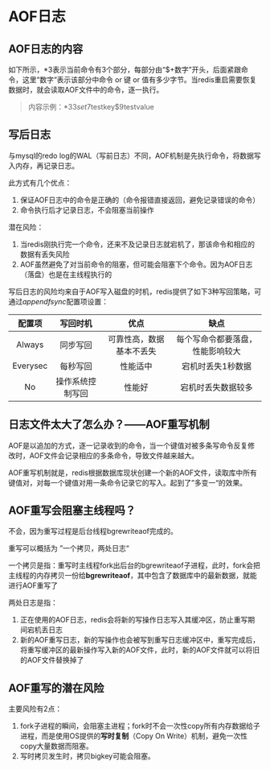 # AOF日志

## AOF日志的内容

如下所示，*3表示当前命令有3个部分，每部分由“$+数字”开头，后面紧跟命令，这里“数字“表示该部分中命令 or 键 or 值有多少字节。当redis重启需要恢复数据时，就会读取AOF文件中的命令，逐一执行。

>内容示例：*3$3set$7testkey$9testvalue

## 写后日志

与mysql的redo log的WAL（写前日志）不同，AOF机制是先执行命令，将数据写入内存，再记录日志。

此方式有几个优点：

1. 保证AOF日志中的命令是正确的（命令报错直接返回，避免记录错误的命令）
2. 命令执行后才记录日志，不会阻塞当前操作

潜在风险：

1. 当redis刚执行完一个命令，还来不及记录日志就宕机了，那该命令和相应的数据有丢失风险
2. AOF虽然避免了对当前命令的阻塞，但可能会阻塞下个命令。因为AOF日志（落盘）也是在主线程执行的

写后日志的风险均来自于AOF写入磁盘的时机，redis提供了如下3种写回策略，可通过*appendfsync*配置项设置：

配置项|写回时机|优点|缺点
:--:|:--:|:--:|:--:
Always|同步写回|可靠性高，数据基本不丢失|每个写命令都要落盘，性能影响较大
Everysec|每秒写回|性能适中|宕机时丢失1秒数据
No|操作系统控制写回|性能好|宕机时丢失数据较多

## 日志文件太大了怎么办？——AOF重写机制

AOF是以追加的方式，逐一记录收到的命令，当一个键值对被多条写命令反复修改时，AOF文件会记录相应的多条命令，导致文件越来越大。

AOF重写机制就是，redis根据数据库现状创建一个新的AOF文件，读取库中所有键值对，对每一个键值对用一条命令记录它的写入。起到了”多变一“的效果。

## AOF重写会阻塞主线程吗？

不会，因为重写过程是后台线程bgrewriteaof完成的。

重写可以概括为 ”一个拷贝，两处日志“

一个拷贝是指：重写时主线程fork出后台的bgrewriteaof子进程，此时，fork会把主线程的内存拷贝一份给**bgrewriteaof**，其中包含了数据库中的最新数据，就能进行AOF重写了

两处日志是指：

1. 正在使用的AOF日志，redis会将新的写操作日志写入其缓冲区，防止重写期间宕机丢日志
2. 新的AOF重写日志，新的写操作也会被写到重写日志缓冲区中，重写完成后，将重写缓冲区的最新操作写入新的AOF文件，此时，新的AOF文件就可以将旧的AOF文件替换掉了

## AOF重写的潜在风险

主要风险有2点：

1. fork子进程的瞬间，会阻塞主进程；fork时不会一次性copy所有内存数据给子进程，而是使用OS提供的**写时复制**（Copy On Write）机制，避免一次性copy大量数据而阻塞。
2. 写时拷贝发生时，拷贝bigkey可能会阻塞。
